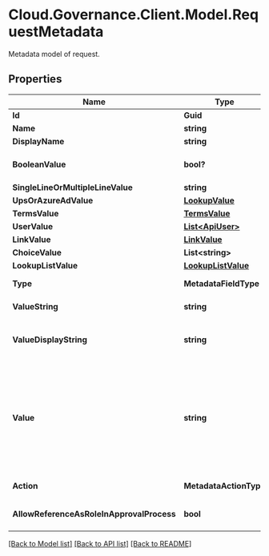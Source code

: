 # Cloud.Governance.Client.Model.RequestMetadata
Metadata model of request.
## Properties

Name | Type | Description | Notes
------------ | ------------- | ------------- | -------------
**Id** | **Guid** | Id of metadata. | [optional] 
**Name** | **string** | Name of metadata. | [optional] 
**DisplayName** | **string** |  | [optional] 
**BooleanValue** | **bool?** | Value of Yes/No metadata. | [optional] [default to false]
**SingleLineOrMultipleLineValue** | **string** | Value of Single/Multiple line of text metadata. | [optional] 
**UpsOrAzureAdValue** | [**LookupValue**](LookupValue.md) | Value of User Profile or Azure AD metadata. | [optional] 
**TermsValue** | [**TermsValue**](TermsValue.md) | Value of Managed metadata metadata. | [optional] 
**UserValue** | [**List&lt;ApiUser&gt;**](ApiUser.md) | Value of Person or Group metadata. | [optional] 
**LinkValue** | [**LinkValue**](LinkValue.md) | Value of Hyperlink metadata. | [optional] 
**ChoiceValue** | **List&lt;string&gt;** | Value of Choice metadata. | [optional] 
**LookupListValue** | [**LookupListValue**](LookupListValue.md) | Value of Lookup to SharePoint library/list metadata. | [optional] 
**Type** | **MetadataFieldType** | Type of metadata. | [optional] [readonly] 
**ValueString** | **string** | Display value of metadata. | [optional] [readonly] 
**ValueDisplayString** | **string** | Display value of metadata for show in the page.  The customer maybe depend the valueString to do something, so we need a new property for show in the page  GAO-43948 | [optional] 
**Value** | **string** | Value of metadata, you can set this value for all metadata types when calling API  Examples:  Yes/No metadata: \&quot;True\&quot;  User Profile or Azure AD metadata: \&quot;user1@example.com\&quot;  Managed metadata metadata: \&quot;term1;term2\&quot;  Person or Group metadata: \&quot;user1@example.com;user2@example.com\&quot;  Hyperlink metadata: \&quot;linktitle;linkaddress\&quot;  Lookup to SharePoint library/list metadata: \&quot;value\&quot;  Choice metadata: \&quot;choice1;choice2\&quot; | [optional] 
**Action** | **MetadataActionType** | Action of metadata, used in change workspace metadata service. | [optional] 
**AllowReferenceAsRoleInApprovalProcess** | **bool** | Whether the metadata is allowed to be referenced as a variable role that can be selected in an approval process. | [optional] [default to false]

[[Back to Model list]](../README.md#documentation-for-models) [[Back to API list]](../README.md#documentation-for-api-endpoints) [[Back to README]](../README.md)

